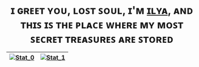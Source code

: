 <h1 align="center">ɪ ɢʀᴇᴇᴛ ʏᴏᴜ, ʟᴏꜱᴛ ꜱᴏᴜʟ, ɪ'ᴍ <a href="https://t.me/disbalanss">ɪʟʏᴀ</a>, ᴀɴᴅ ᴛʜɪꜱ ɪꜱ ᴛʜᴇ ᴘʟᴀᴄᴇ ᴡʜᴇʀᴇ ᴍʏ ᴍᴏꜱᴛ ꜱᴇᴄʀᴇᴛ ᴛʀᴇᴀꜱᴜʀᴇꜱ ᴀʀᴇ ꜱᴛᴏʀᴇᴅ
  
[![Stat_0](https://github-readme-stats.vercel.app/api?username=ZEF-hub&show_icons=true&theme=gotham&border_color=0C1014)](https://github.com/ZEF-hub) | [![Stat_1](https://github-readme-stats.vercel.app/api/top-langs/?username=ZEF-hub&theme=gotham&layout=compact&border_color=0C1014&card_width=445)](https://github.com/ZEF-hub)
| :------:  | :------:  |

<!---
[![My Code::Stats history graph](https://codestats-readme.wegfan.cn/history-graph/ZEF-hub?bg_color=0C1014&text_color=29A284)](https://codestats.net/users/ZEF-hub)
-->
